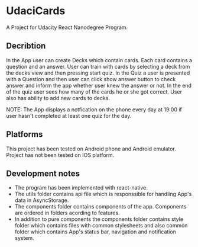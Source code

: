 # UdaciCards
A Project for Udacity React Nanodegree Program.

## Decribtion
In the App user can create Decks which contain cards. Each card contains a question and an answer. User can train with cards by selecting a deck from the decks view and then pressing start quiz. In the Quiz a user is presented with a Question and then user can click show answer button to check answer and inform the app whether user knew the answer or not. In the end of the quiz user sees how many of the cards he or she got correct. User also has ability to add new cards to decks.

NOTE: The App displays a notfication on the phone every day at 19:00 if user hasn't completed at least one quiz for the day.

## Platforms
This project has been tested on Android phone and Android emulator. Project has not been tested on IOS platform.

## Development notes
* The program has been implemented with react-native.
* The utils folder contains api file which is responssible for handling App's data in AsyncStorage.
* The components folder contains components of the app. Components are ordered in folders acording to features.
* In addition to pure components the components folder contains style folder which contains files with common stylesheets and also common folder which contains App's status bar, navigation and notification system.